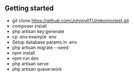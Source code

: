## Getting started

- git clone https://github.com/JohnnyIITU/mkomovtest.git
- composer install
- php artisan key:generate
- cp .env.example .env
- Setup database params in .env
- php artisan migrate --seed
- npm install
- npm run dev
- php artisan serve
- php artisan queue:work
